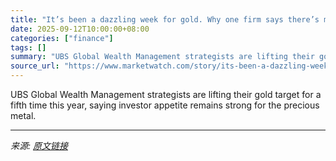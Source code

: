 ```yaml
---
title: "It’s been a dazzling week for gold. Why one firm says there’s more room to run."
date: 2025-09-12T10:00:00+08:00
categories: ["finance"]
tags: []
summary: "UBS Global Wealth Management strategists are lifting their gold target for a fifth time this year, saying investor appetite remains strong for the precious metal."
source_url: "https://www.marketwatch.com/story/its-been-a-dazzling-week-for-gold-why-one-firm-says-theres-more-room-to-run-00c7815d?mod=mw_rss_topstories"
---
```


UBS Global Wealth Management strategists are lifting their gold target for a fifth time this year, saying investor appetite remains strong for the precious metal.

---

*来源: [原文链接](https://www.marketwatch.com/story/its-been-a-dazzling-week-for-gold-why-one-firm-says-theres-more-room-to-run-00c7815d?mod=mw_rss_topstories)*
